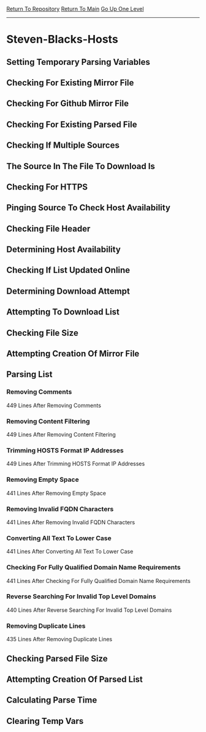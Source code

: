 [Return To Repository](https://github.com/deathbybandaid/piholeparser/)
[Return To Main](https://github.com/deathbybandaid/piholeparser/blob/master/RecentRunLogs/Mainlog.md)
[Go Up One Level](https://github.com/deathbybandaid/piholeparser/blob/master/RecentRunLogs/TopLevelScripts/30-Processing-Blacklists.md)
____________________________________
# Steven-Blacks-Hosts
## Setting Temporary Parsing Variables
## Checking For Existing Mirror File
## Checking For Github Mirror File
## Checking For Existing Parsed File
## Checking If Multiple Sources
## The Source In The File To Download Is
## Checking For HTTPS
## Pinging Source To Check Host Availability
## Checking File Header
## Determining Host Availability
## Checking If List Updated Online
## Determining Download Attempt
## Attempting To Download List
## Checking File Size
## Attempting Creation Of Mirror File
## Parsing List
### Removing Comments
449 Lines After Removing Comments
### Removing Content Filtering
449 Lines After Removing Content Filtering
### Trimming HOSTS Format IP Addresses
449 Lines After Trimming HOSTS Format IP Addresses
### Removing Empty Space
441 Lines After Removing Empty Space
### Removing Invalid FQDN Characters
441 Lines After Removing Invalid FQDN Characters
### Converting All Text To Lower Case
441 Lines After Converting All Text To Lower Case
### Checking For Fully Qualified Domain Name Requirements
441 Lines After Checking For Fully Qualified Domain Name Requirements
### Reverse Searching For Invalid Top Level Domains
440 Lines After Reverse Searching For Invalid Top Level Domains
### Removing Duplicate Lines
435 Lines After Removing Duplicate Lines
## Checking Parsed File Size
## Attempting Creation Of Parsed List
## Calculating Parse Time
## Clearing Temp Vars
